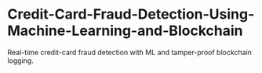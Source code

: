 # Credit-Card-Fraud-Detection-Using-Machine-Learning-and-Blockchain
Real-time credit-card fraud detection with ML and tamper-proof blockchain logging.

